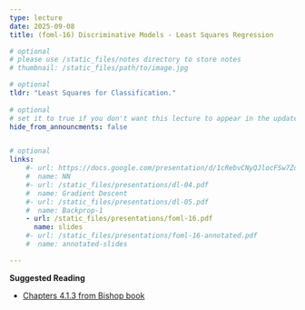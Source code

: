```yaml
---
type: lecture
date: 2025-09-08
title: (foml-16) Discriminative Models - Least Squares Regression

# optional
# please use /static_files/notes directory to store notes
# thumbnail: /static_files/path/to/image.jpg

# optional
tldr: "Least Squares for Classification."
  
# optional
# set it to true if you don't want this lecture to appear in the updates section
hide_from_announcments: false


# optional
links: 
    #- url: https://docs.google.com/presentation/d/1cRebvCNyQJlocFSw7ZdAgM7NPZMNd49_6jfU4V1Vgj4/edit?usp=sharing
    #  name: NN
    #- url: /static_files/presentations/dl-04.pdf
    #  name: Gradient Descent
    #- url: /static_files/presentations/dl-05.pdf
    #  name: Backprop-1
    - url: /static_files/presentations/foml-16.pdf
      name: slides
    #- url: /static_files/presentations/foml-16-annotated.pdf
    #  name: annotated-slides

---
```


**Suggested Reading**
- [Chapters 4.1.3 from Bishop book](https://www.microsoft.com/en-us/research/wp-content/uploads/2006/01/Bishop-Pattern-Recognition-and-Machine-Learning-2006.pdf)
